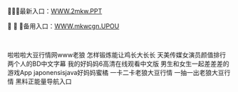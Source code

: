 <p>
	🌁🌁🌁最新入口：<a href="http://www.baidu.com/link?url=6MA2SWnO3Raqke39an_0PUxosM6ZrUGzi1BN9tNnlPW&wd">WWW.2mkw.PPT</a> 
	<p>
		🚾
🚾
🚾备用入口：<a href="http://www.baidu.com/link?url=6MA2SWnO3Raqke39an_0PUxosM6ZrUGzi1BN9tNnlPW&wd">WWW.mkwcgn.UPOU</a> 
	</p>
	<p>
		<br />
	</p>
	<p>
		啦啦啦大豆行情网www老狼
怎样锻炼能让鸡长大长长
天美传媒女演员颜值排行
两个人的BD中文字幕
我的好妈妈6高清在线观看中文版
男生和女生一起差差差的游戏App
japonensisjava好妈妈蜜橘
一卡二卡老狼大豆行情
一抽一出老狼大豆行情
黑料正能量导航入口
	</p>
